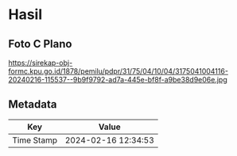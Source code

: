 # Hasil

## Foto C Plano

https://sirekap-obj-formc.kpu.go.id/1878/pemilu/pdpr/31/75/04/10/04/3175041004116-20240216-115537--9b9f9792-ad7a-445e-bf8f-a9be38d9e06e.jpg


## Metadata

| Key        | Value               |
| ---------- | ------------------- |
| Time Stamp | 2024-02-16 12:34:53 |



